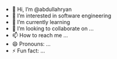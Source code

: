 - 👋 Hi, I’m @abdullahryan
- 👀 I’m interested in software engineering
- 🌱 I’m currently learning 
- 💞️ I’m looking to collaborate on ...
- 📫 How to reach me ...
- 😄 Pronouns: ...
- ⚡ Fun fact: ...

<!---
abdullahryan/abdullahryan is a ✨ special ✨ repository because its `README.md` (this file) appears on your GitHub profile.
You can click the Preview link to take a look at your changes.
--->
